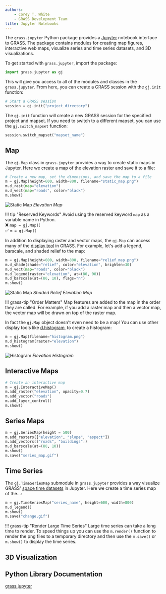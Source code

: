 ```yaml
---
authors: 
    - Corey T. White
    - GRASS Development Team
title: Jupyter Notebooks
---
```


The `grass.jupyter` Python package provides a [Jupyter](https://jupyter.org/)
notebook interface to GRASS. The package contains modules for creating map figures,
interactive web maps, visualize series and time series datasets, and 3D visualizations.

To get started with `grass.jupyter`, import the package:

```python
import grass.jupyter as gj
```

This will give you access to all of the modules and classes in the `grass.jupyter`.
From here, you can create a GRASS session with the `gj.init` function:

```python
# Start a GRASS session
session = gj.init("project_directory")
```

The `gj.init` function will create a new GRASS session for the specified project
and mapset. If you need to switch to a different mapset, you can use the `gj.switch_mapset`
function:

```python
session.switch_mapset("mapset_name")
```

## Map

The `gj.Map` class in `grass.jupyter` provides a way to create static maps in Jupyter.
Here we create a map of the elevation raster and save it to a file:

```python
# Create a new map, set the dimensions, and save the map to a file
m = gj.Map(height=600, width=800, filename="static_map.png")
m.d_rast(map="elevation")
m.d_vect(map="roads", color="black")
m.show()
```

![Static Map](static_map.png)
*Elevation Map*

!!! tip "Reserved Keywords"
    <!-- markdownlint-disable-next-line MD046 MD033-->
    Avoid using the reserved keyword `map` as a variable name in Python.<br>
    <!-- markdownlint-disable-next-line MD046 MD033 -->
    :x: `map = gj.Map()`<br>
    <!-- markdownlint-disable-next-line MD046 -->
    :white_check_mark: `m = gj.Map()`

In addition to displaying raster and vector maps, the `gj.Map` can access many
of the [display tool](display.md) in GRASS. For example, let's add a legend,
barscale, and shaded relief to the map:

```python
m = gj.Map(height=600, width=800, filename="relief_map.png")
m.d_shade(shade="relief", color="elevation", brighten=30)
m.d_vect(map="roads", color="black")
m.d_legend(raster="elevation", at=(80, 90))
m.d_barscale(at=(80, 10), flags="n")
m.show()
```

![Static Map](relief_map.png)
*Shaded Relief Elevation Map*

!!! grass-tip "Order Matters"
    <!-- markdownlint-disable-next-line MD046 -->
    Map features are added to the map in the order they are called. For example,
    if you add a raster map and then a vector map, the vector map will be drawn
    on top of the raster map.

In fact the `gj.Map` object doesn't even need to be a map! You can use other
display tools like [d.histogram](display.md#d.histogram), to create a histogram:

```python
m = gj.Map(filename="histogram.png")
m.d_histogram(raster="elevation")
m.show()
```

![Histogram](histogram.png)
*Elevation Histogram*

## Interactive Maps

```python
# Create an interactive map
m = gj.InteractiveMap()
m.add_raster("elevation", opacity=0.7)
m.add_vector("roads")
m.add_layer_control()
m.show()
```

## Series Maps

```python
m = gj.SeriesMap(height = 500)
m.add_rasters(["elevation", "slope", "aspect"])
m.add_vectors(["roads", "buildings"])
m.d_barscale(at=(80, 10))
m.show()
m.save("series_map.gif")
```

## Time Series

The `gj.TimeSeriesMap` submodule in `grass.jupyter` provides a way visualize
GRASS' [space time datasets](temporalintro.md) in Jupyter. Here we create a time
series map of the...:

```python
m = gj.TimeSeriesMap("series_name", height=600, width=800)
m.d_legend()
m.show()
m.save("change.gif")
```

!!! grass-tip "Render Large Time Series"
    <!-- markdownlint-disable-next-line MD046 -->
    Large time series can take a long time to render. To speed things up
    you can use the `m.render()` function to render the png files to a
    temporary directory and then use the `m.save()` or `m.show()` to display
    the time series.

## 3D Visualization

## Python Library Documentation

[grass.jupyter](https://grass.osgeo.org/grass-stable/manuals/libpython/grass.jupyter.html)

